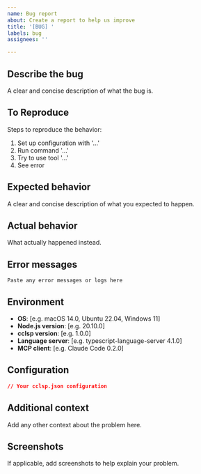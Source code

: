 ```yaml
---
name: Bug report
about: Create a report to help us improve
title: '[BUG] '
labels: bug
assignees: ''

---
```


## Describe the bug
A clear and concise description of what the bug is.

## To Reproduce
Steps to reproduce the behavior:
1. Set up configuration with '...'
2. Run command '...'
3. Try to use tool '...'
4. See error

## Expected behavior
A clear and concise description of what you expected to happen.

## Actual behavior
What actually happened instead.

## Error messages
```
Paste any error messages or logs here
```

## Environment
- **OS**: [e.g. macOS 14.0, Ubuntu 22.04, Windows 11]
- **Node.js version**: [e.g. 20.10.0]
- **cclsp version**: [e.g. 1.0.0]
- **Language server**: [e.g. typescript-language-server 4.1.0]
- **MCP client**: [e.g. Claude Code 0.2.0]

## Configuration
```json
// Your cclsp.json configuration
```

## Additional context
Add any other context about the problem here.

## Screenshots
If applicable, add screenshots to help explain your problem.